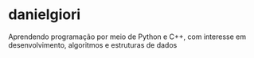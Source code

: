 # danielgiori
Aprendendo programação por meio de Python e C++, com interesse em desenvolvimento, algoritmos e estruturas de dados
